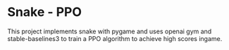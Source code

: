 # Snake - PPO

This project implements snake with pygame and uses openai gym and stable-baselines3 to train a PPO algorithm to achieve high scores ingame.